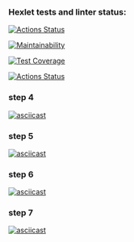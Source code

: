 ### Hexlet tests and linter status:
[![Actions Status](https://github.com/gabady13/python-project-lvl2/workflows/hexlet-check/badge.svg)](https://github.com/gabady13/python-project-lvl2/actions)

[![Maintainability](https://api.codeclimate.com/v1/badges/e73048297c641deb3e5c/maintainability)](https://codeclimate.com/github/gabady13/python-project-lvl2/maintainability)

[![Test Coverage](https://api.codeclimate.com/v1/badges/e73048297c641deb3e5c/test_coverage)](https://codeclimate.com/github/gabady13/python-project-lvl2/test_coverage)

[![Actions Status](https://github.com/gabady13/python-project-lvl2/workflows/Python%20CI/badge.svg)](https://github.com/gabady13/python-project-lvl2/actions)


### step 4
[![asciicast](https://asciinema.org/a/3bX0cMTdWjLcncXAHVS2SVgEA.svg)](https://asciinema.org/a/3bX0cMTdWjLcncXAHVS2SVgEA)

### step 5
[![asciicast](https://asciinema.org/a/394589.svg)](https://asciinema.org/a/394589)

### step 6
[![asciicast](https://asciinema.org/a/HQzHmJntDMGza5XFOqWxFc2e5.svg)](https://asciinema.org/a/HQzHmJntDMGza5XFOqWxFc2e5)

### step 7
[![asciicast](https://asciinema.org/a/9r1w5pyubtarbxygibscGu1xw.svg)](https://asciinema.org/a/9r1w5pyubtarbxygibscGu1xw)